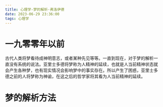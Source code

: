 ```yaml
---
title: 心理学-梦的解析·弗洛伊德
date: 2023-06-29 23:36:00
tags: 心理学
---
```


# 一九零零年以前

古代人类将梦看待成神明意志，或者某种先见等等。一直到现在，对于梦的解析一直没有系统的说法。亚里士多德将梦称为人精神的延续，也就是人当前精神状态就会产生各种梦，也有现实情况会影响梦中的事实存在。所以产生了困惑，亚里士多德之前的人将梦称为神谕，在这之后的哲学家将其看为人当前精神的延续。

# 梦的解析方法


